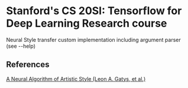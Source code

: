 Stanford's CS 20SI: Tensorflow for Deep Learning Research course
======

Neural Style transfer custom implementation including argument parser (see --help)

References
--------
[A Neural Algorithm of Artistic Style (Leon A. Gatys, et al.)](https://arxiv.org/pdf/1508.06576v2.pdf)
